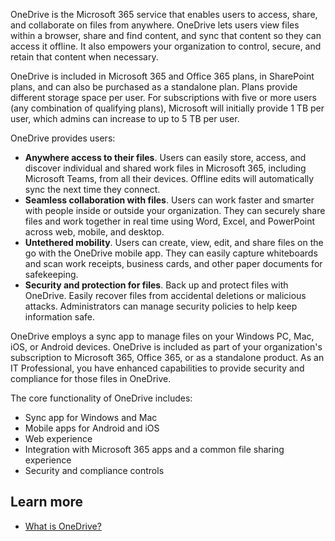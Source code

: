 OneDrive is the Microsoft 365 service that enables users to access, share, and collaborate on files from anywhere. OneDrive lets users view files within a browser, share and find content, and sync that content so they can access it offline. It also empowers your organization to control, secure, and retain that content when necessary.

OneDrive is included in Microsoft 365 and Office 365 plans, in SharePoint plans, and can also be purchased as a standalone plan. Plans provide different storage space per user. For subscriptions with five or more users (any combination of qualifying plans), Microsoft will initially provide 1 TB per user, which admins can increase to up to 5 TB per user.

OneDrive provides users:

- **Anywhere access to their files**. Users can easily store, access, and discover individual and shared work files in Microsoft 365, including Microsoft Teams, from all their devices. Offline edits will automatically sync the next time they connect.
- **Seamless collaboration with files**. Users can work faster and smarter with people inside or outside your organization. They can securely share files and work together in real time using Word, Excel, and PowerPoint across web, mobile, and desktop.
- **Untethered mobility**. Users can create, view, edit, and share files on the go with the OneDrive mobile app. They can easily capture whiteboards and scan work receipts, business cards, and other paper documents for safekeeping.
- **Security and protection for files**. Back up and protect files with OneDrive. Easily recover files from accidental deletions or malicious attacks. Administrators can manage security policies to help keep information safe.

OneDrive employs a sync app to manage files on your Windows PC, Mac, iOS, or Android devices.    OneDrive is included as part of your organization's subscription to Microsoft 365, Office 365, or as a standalone product. As an IT Professional, you have enhanced capabilities to provide security and compliance for those files in OneDrive.

The core functionality of OneDrive includes:

- Sync app for Windows and Mac
- Mobile apps for Android and iOS
- Web experience
- Integration with Microsoft 365 apps and a common file sharing experience
- Security and compliance controls

## Learn more

- [What is OneDrive?](https://support.office.com/article/what-is-onedrive-for-business-187f90af-056f-47c0-9656-cc0ddca7fdc2?azure-portal=true)
